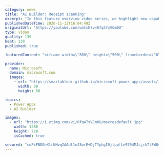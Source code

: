 ```yaml
---
category: news
title: "AI Builder: Receipt scanning"
excerpt: "In this feature overview video series, we highlight new capabilities included in the latest update to AI Builder.  Receipt scanning is a new AI Builder feature that processes receipts to identify and extract information. The AI model identifies receipt data, merchant information, total price, and taxes"
publishedDateTime: 2020-11-12T16:04:40Z
originalUrl: "https://youtube.com/watch?v=Ofq47xVCm0U"
type: video
quality: 139
heat: 139
published: true

featuredContent: "<iframe width=\"800\" height=\"500\" frameborder=\"0\" src=\"https://www.youtube.com/embed/Ofq47xVCm0U\" allow=\"accelerometer; autoplay; encrypted-media; gyroscope; picture-in-picture\" allowfullscreen></iframe>"

provider:
  name: Microsoft
  domain: microsoft.com
  images:
    - url: "https://smartableai.github.io/microsoft-power-apps/assets/images/organizations/microsoft.com-50x50.jpg"
      width: 50
      height: 50

topics:
  - Power Apps
  - AI Builder

images:
  - url: "https://i.ytimg.com/vi/Ofq47xVCm0U/maxresdefault.jpg"
    width: 1280
    height: 720
    isCached: true

secured: "coPiFNDGeXtrNHvqIAAdt1mJSwrE+DjTYphgI0jlppfLe9704MJcjck7lSW8vXETHA/rFuFtF4JgMS79zkbuMpoMQeV7BA/y+GnBMihvOx+l1rRWiHNOa8WvsDz4oPkmGkSGHtU8QQx8aPIArrwLnph/dlxPrYIpNOgevnr6xE7Ug3rA6vTsMgZGOkqhMSdzf9ZSbDLRI3sAx+QohhC4T6O/XsXwzrxYcXQ02SkLniUgXjqSY3QW171DiGhec0GfuzhrnPhlottLtkZMS+ZPlbmAET7t9CmRo4RBcU+fFcGakou9A5xZlZOV20NNHUpv5VHP0PPcSZjUafNOvZCJ5N+QU5FdEVr87mjCV/HyAYlC5yc0dxGhOGbHq/YVldDzb3NaqWfwyngcDHBb/Nf+1P0L8REID4f55vThYi0iqU1ORYuHvJuUPAm4o9QEkMZh;spSVl1s7QDCrK6UMNvQApA=="
---
```


